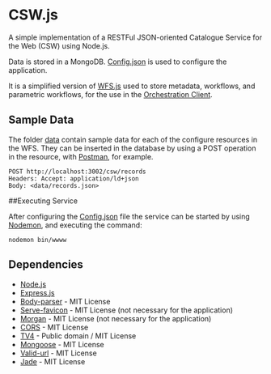 # CSW.js
A simple implementation of a RESTFul JSON-oriented Catalogue Service for the Web (CSW) using Node.js.

Data is stored in a MongoDB. [Config.json](https://github.com/dinizime/cswjs/blob/master/config.json) is used to configure the application.

It is a simplified version of [WFS.js](https://github.com/dinizime/wfsjs) used to store metadata, workflows, and parametric workflows, for the use in the [Orchestration Client](https://github.com/dinizime/orchestration-client).

## Sample Data

The folder [data](/data) contain sample data for each of the configure resources in the WFS. They can be inserted in the database by using a POST operation in the resource, with [Postman](https://www.getpostman.com/), for example.

```
POST http://localhost:3002/csw/records
Headers: Accept: application/ld+json
Body: <data/records.json>
```

##Executing Service

After configuring the [Config.json](https://github.com/dinizime/cswjs/blob/master/config.json) file the service can be started by using [Nodemon](https://github.com/remy/nodemon), and executing the command:

```
nodemon bin/wwww
```

## Dependencies
* [Node.js](https://nodejs.org/en/)
* [Express.js](http://expressjs.com/)
* [Body-parser](https://github.com/expressjs/body-parser) - MIT License
* [Serve-favicon](https://github.com/expressjs/serve-favicon) - MIT License (not necessary for the application)
* [Morgan](https://github.com/expressjs/morgan) - MIT License (not necessary for the application)
* [CORS](https://github.com/expressjs/cors) - MIT License
* [TV4](https://github.com/geraintluff/tv4) - Public domain / MIT License
* [Mongoose](https://github.com/Automattic/mongoose) - MIT License
* [Valid-url](https://github.com/ogt/valid-url) - MIT License
* [Jade](http://jade-lang.com/) - MIT License
